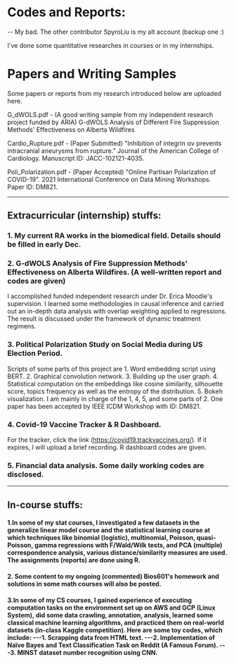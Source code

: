 # Codes and Reports:

-- My bad. The other contributor SpyroLiu is my alt account (backup one :)

I've done some quantitative researches in courses or in my internships. 

# Papers and Writing Samples

Some papers or reports from my research introduced below are uploaded here.

G_dWOLS.pdf - (A good writing sample from my independent research project funded by ARIA) G-dWOLS Analysis of Different Fire Suppression Methods' Effectiveness on Alberta Wildfires

Cardio_Rupture.pdf - (Paper Submitted) "Inhibition of integrin αv prevents intracranial aneurysms from rupture." Journal of the American College of Cardiology. Manuscript ID: JACC-102121-4035.

Poli_Polarization.pdf - (Paper Accepted) "Online Partisan Polarization of COVID-19". 2021 International Conference on Data Mining Workshops. Paper ID: DM821.

-------------------------------------------------

## Extracurricular (internship) stuffs:

### 1. My current RA works in the biomedical field. Details should be filled in early Dec. 

### 2. G-dWOLS Analysis of Fire Suppression Methods' Effectiveness on Alberta Wildfires. (A well-written report and codes are given)

I accomplished funded independent research under Dr. Erica Moodie's supervision. I learned some methodologies in causal inference and carried out an in-depth data analysis with overlap weighting applied to regressions. The result is discussed under the framework of dynamic treatment regimens.

### 3. Political Polarization Study on Social Media during US Election Period. 

Scripts of some parts of this project are 1. Word embedding script using BERT. 2. Graphical convolution network. 3. Building up the user graph. 4. Statistical computation on the embeddings like cosine similarity, silhouette score, topics frequency as well as the entropy of the distribution. 5. Bokeh visualization. I am mainly in charge of the 1, 4, 5, and some parts of 2. One paper has been accepted by IEEE ICDM Workshop with ID: DM821.


### 4. Covid-19 Vaccine Tracker & R Dashboard. 

For the tracker, click the link (https://covid19.trackvaccines.org/). If it expires, I will upload a brief recording. R dashboard codes are given.

### 5. Financial data analysis. Some daily working codes are disclosed.

-------------------------------------------------

## In-course stuffs:

#### 1.In some of my stat courses, I investigated a few datasets in the generalize linear model course and the statistical learning course at which techniques like binomial (logistic), multinomial, Poisson, quasi-Poisson, gamma regressions with F/Wald/Wilk tests, and PCA (multiple) correspondence analysis, various distance/similarity measures are used. The assignments (reports) are done using R. 

#### 2. Some content to my ongoing (commented) Bios601's homework and solutions in some math courses will also be posted. 

#### 3.In some of my CS courses, I gained experience of executing computation tasks on the environment set up on AWS and GCP (Linux System), did some data crawling, annotation, analysis, learned some classical machine learning algorithms, and practiced them on real-world datasets (in-class Kaggle competition). Here are some toy codes, which include: ---1. Scrapping data from HTML text. ---2. Implementation of Naïve Bayes and Text Classification Task on Reddit (A Famous Forum).  ---3. MINST dataset number recognition using CNN.
